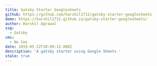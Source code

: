 ```yaml
---
title: Gatsby Starter Googlesheets
github: https://github.com/harshil1712/gatsby-starter-googlesheets
demo: https://harshil1712.github.io/gatsby-starter-googlesheets/
author: Harshil Agrawal
ssg:
  - Gatsby
cms:
  - No Cms
date: 2019-05-22T10:09:13.000Z
description: 'A gatsby starter using Google Sheets '
stale: true
---
```

